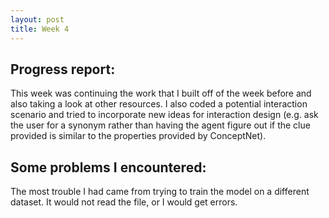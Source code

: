 ```yaml
---
layout: post
title: Week 4
---
```


## Progress report:

This week was continuing the work that I built off of the week before and also taking a look at other resources. I also coded a potential interaction scenario and tried to incorporate new ideas for interaction design (e.g. ask the user for a synonym rather than having the agent figure out if the clue provided is similar to the properties provided by ConceptNet).

## Some problems I encountered:
The most trouble I had came from trying to train the model on a different dataset. It would not read the file, or I would get errors.
